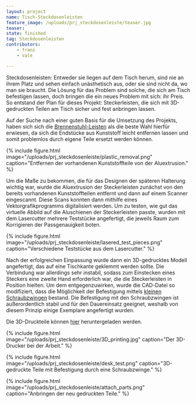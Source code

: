```yaml
---
layout: project
name: Tisch-Steckdosenleisten
feature_image: /uploads/prj_steckdosenleiste/teaser.jpg
teaser: 
state: finished
tag: Steckdosenleisten
contributors:
    - franz
    - vale

---
```


Steckdosenleisten: Entweder sie liegen auf dem Tisch herum, sind nie an ihrem Platz und sehen einfach unästhetisch aus, oder sie sind nicht da, wo man sie braucht. Die Lösung für das Problem sind solche, die sich am Tisch befestigen lassen, doch bringen die ein neues Problem mit sich: ihr Preis.
So entstand der Plan für dieses Projekt: Steckerleisten, die sich mit 3D-gedruckten Teilen am Tisch sicher und fest anbringen lassen.

Auf der Suche nach einer guten Basis für die Umsetzung des Projekts, haben sich sich die [Brennenstuhl-Leisten](https://www.amazon.de/dp/B000M2DYZE/) als die beste Wahl hierfür erwiesen, da sich die Endstücke aus Kunststoff leicht entfernen lassen und somit problemlos durch eigene Teile ersetzt werden können.

{% include figure.html image="/uploads/prj_steckdosenleiste/plastic_removal.png" caption="Entfernen der vorhandenen Kunststoffteile von der Aluextrusion." %}

Um die Maße zu bekommen, die für das Designen der späteren Halterung wichtig war, wurde die Aluextrusion der Steckerleisten zunächst von den bereits vorhandenen Kunststoffteilen entfernt und dann auf einem Scanner eingescannt. Diese Scans konnten dann mithilfe eines Vektorgrafikprogramms digitalisiert werden. Um zu testen, wie gut das virtuelle Abbild auf die Aluschienen der Steckerleisten passte, wurden mit dem Lasercutter mehrere Teststücke angefertigt, die jeweils Raum zum Korrigieren der Passgenauigkeit boten.

{% include figure.html image="/uploads/prj_steckdosenleiste/lasered_test_pieces.png" caption="Verschiedene Teststücke aus dem Lasercutter." %}

Nach der erfolgreichen Einpassung wurde dann ein 3D-gedrucktes Modell angefertigt, das auf eine Tischkante geklemmt werden sollte. Die Verbindung war allerdings sehr instabil, sodass zum Einstecken eines Steckers eine zweite Hand erforderlich war, die die Steckerleisten in Position hielten. Um dem entgegenzuwirken, wurde die CAD-Datei so modifiziert, dass die Möglichkeit der Befestigung mittels [kleinen Schraubzwingen](https://www.amazon.de/dp/B000JLSNAE) bestand.
Die Befestigung mit den Schraubzwingen ist außerordentlich stabil und für den Dauereinsatz geeignet, weshalb von diesem Prinzip einige Exemplare angefertigt wurden.

Die 3D-Druckteile können [hier](http://a360.co/2BP2JH7) heruntergeladen werden.

{% include figure.html image="/uploads/prj_steckdosenleiste/3D_printing.jpg" caption="Der 3D-Drucker bei der Arbeit." %}

{% include figure.html image="/uploads/prj_steckdosenleiste/desk_test.png" caption="3D-gedruckte Teile mit Befestigung durch eine Schraubzwinge." %}

{% include figure.html image="/uploads/prj_steckdosenleiste/attach_parts.png" caption="Anbringen der neu gedruckten Teile." %}